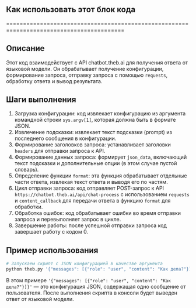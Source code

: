 ## Как использовать этот блок кода
=========================================================================================

Описание
-------------------------
Этот код взаимодействует с API chatbot.theb.ai для получения ответа от языковой модели. Он обрабатывает получение конфигурации, формирование запроса, отправку запроса с помощью `requests`, обработку ответа и вывод результата.

Шаги выполнения
-------------------------
1. Загрузка конфигурации: код извлекает конфигурацию из аргумента командной строки `sys.argv[1]`, которая должна быть в формате JSON. 
2. Извлечение подсказки: извлекает текст подсказки (prompt) из последнего сообщения в конфигурации.
3. Формирование заголовков запроса: устанавливает заголовки `headers` для отправки запроса к API.
4. Формирование данных запроса: формирует `json_data`, включающий текст подсказки и дополнительные опции (в этом случае пустой словарь).
5. Определение функции `format`: эта функция обрабатывает отдельные части ответа, извлекая текст ответа и выводя его по частям.
6. Цикл отправки запроса: код отправляет POST-запрос к API `https://chatbot.theb.ai/api/chat-process` с использованием `requests` и `content_callback` для передачи ответа в функцию `format` для обработки.
7. Обработка ошибок: код обрабатывает ошибки во время отправки запроса и перевыполняет запрос в цикле.
8. Завершение работы: после успешной отправки запроса код завершает работу с кодом 0.

Пример использования
-------------------------

```python
# Запускаем скрипт с JSON конфигурацией в качестве аргумента
python theb.py '{"messages": [{"role": "user", "content": "Как дела?"}]}' 
```

В этом примере `'{"messages": [{"role": "user", "content": "Как дела?"}]}'` — это конфигурация JSON, содержащая одно сообщение от пользователя. После выполнения скрипта в консоли будет выведен ответ от языковой модели.